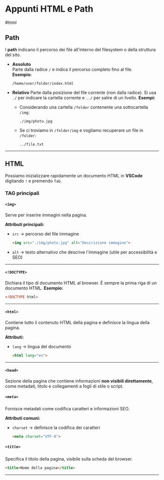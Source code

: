 # Appunti HTML e Path

#html
## Path

I **path** indicano il percorso dei file all'interno del filesystem o della struttura del sito.

- **Assoluto**  
  Parte dalla radice `/` e indica il percorso completo fino al file.  
  **Esempio:**  
  ```text
  /home/user/folder/index.html
  ```

* **Relativo**
  Parte dalla posizione del file corrente (non dalla radice). Si usa `./` per indicare la cartella corrente e `../` per salire di un livello.
  **Esempi:**

  * Considerando una cartella `/folder` contenente una sottocartella `/img`:

    ```text
    ./img/photo.jpg
    ```
  * Se ci troviamo in `/folder/img` e vogliamo recuperare un file in `/folder`:

    ```text
    ../file.txt
    ```

---

## HTML

Possiamo inizializzare rapidamente un documento HTML in **VSCode** digitando `!` e premendo `Tab`.

### TAG principali

#### `<img>`

Serve per inserire immagini nella pagina.

**Attributi principali:**

* `src` → percorso del file immagine

  ```html
  <img src="./img/photo.jpg" alt="Descrizione immagine">
  ```
* `alt` → testo alternativo che descrive l'immagine (utile per accessibilità e SEO)

---

#### `<!DOCTYPE>`

Dichiara il tipo di documento HTML al browser. È sempre la prima riga di un documento HTML.
**Esempio:**

```html
<!DOCTYPE html>
```

---

#### `<html>`

Contiene tutto il contenuto HTML della pagina e definisce la lingua della pagina.

**Attributi:**

* `lang` → lingua del documento

  ```html
  <html lang="en">
  ```

---

#### `<head>`

Sezione della pagina che contiene informazioni **non visibili direttamente**, come metadati, titolo e collegamenti a fogli di stile o script.

##### `<meta>`

Fornisce metadati come codifica caratteri e informazioni SEO.

**Attributi comuni:**

* `charset` → definisce la codifica dei caratteri

  ```html
  <meta charset="UTF-8">
  ```

##### `<title>`

Specifica il titolo della pagina, visibile sulla scheda del browser.

```html
<title>Nome della pagina</title>
```
---

